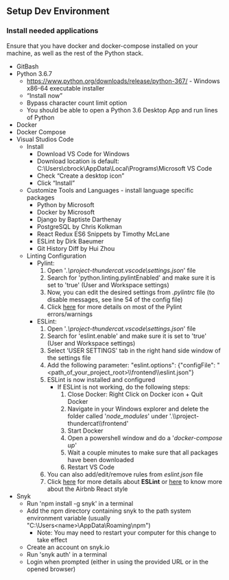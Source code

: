 ## Setup Dev Environment

### Install needed applications

Ensure that you have docker and docker-compose installed on your machine, as well as the rest of the Python stack.
 * GitBash
 * Python 3.6.7
   * https://www.python.org/downloads/release/python-367/ - Windows x86-64 executable installer
   * “Install now”
   * Bypass character count limit option
   * You should be able to open a Python 3.6 Desktop App and run lines of Python
 * Docker
 * Docker Compose
 * Visual Studios Code
   * Install
     * Download VS Code for Windows
     * Download location is default: C:\Users\cbrock\AppData\Local\Programs\Microsoft VS Code
     * Check “Create a desktop icon”
     * Click “Install”
   * Customize Tools and Languages - install language specific packages
     * Python by Microsoft
     * Docker by Microsoft
     * Django by Baptiste Darthenay
     * PostgreSQL by Chris Kolkman
     * React Redux ES6 Snippets by Timothy McLane
     * ESLint by Dirk Baeumer
     * Git History Diff by Hui Zhou
   * Linting Configuration
     * Pylint:
       1. Open '*.\project-thundercat\.vscode\settings.json*' file
       2. Search for 'python.linting.pylintEnabled' and make sure it is set to 'true' (User and Workspace settings)
       3. Now, you can edit the desired settings from *.pylintrc* file (to disable messages, see line 54 of the config file)
       4. Click [here](http://pylint-messages.wikidot.com/all-messages) for more details on most of the Pylint errors/warnings
     * ESLint:
       1. Open '*.\project-thundercat\.vscode\settings.json*' file
       2. Search for 'eslint.enable' and make sure it is set to 'true' (User and Workspace settings)
       3. Select 'USER SETTINGS' tab  in the right hand side window of the settings file
       4. Add the following parameter: "eslint.options": {"configFile": "<path_of_your_project_root>\\\\frontend\\\\eslint.json"}
       5. ESLint is now installed and configured
           * If ESLint is not working, do the following steps:
              1. Close Docker: Right Click on Docker icon + Quit Docker
              2. Navigate in your Windows explorer and delete the folder called '*node_modules*' under '.\\\\project-thundercat\\\\frontend'
              3. Start Docker
              4. Open a powershell window and do a '*docker-compose up*'
              5. Wait a couple minutes to make sure that all packages have been downloaded
              6. Restart VS Code
       6. You can also add/edit/remove rules from *eslint.json* file     
       7. Click [here](https://eslint.org/) for more details about **ESLint** or [here](https://github.com/airbnb/javascript/tree/master/react#basic-rules) to know more about the Airbnb React style
 * Snyk
   * Run 'npm install -g snyk' in a terminal
   * Add the npm directory containing snyk to the path system environment variable (usually "C:\Users\<name>\AppData\Roaming\npm")
     * Note: You may need to restart your computer for this change to take effect
   * Create an account on snyk.io
   * Run 'snyk auth' in a terminal
   * Login when prompted (either in using the provided URL or in the opened browser)
